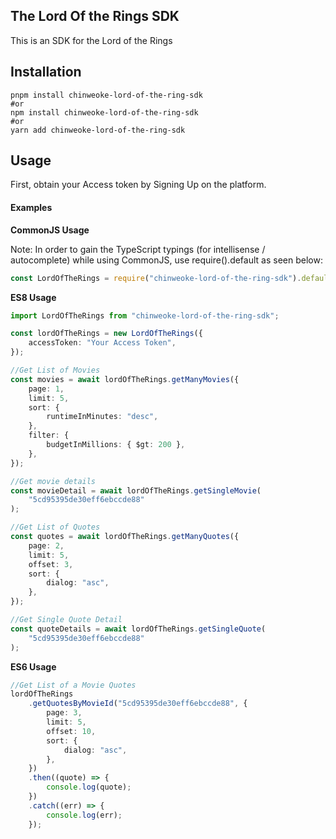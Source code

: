 ## The Lord Of the Rings SDK

This is an SDK for the Lord of the Rings

## Installation

```shell
pnpm install chinweoke-lord-of-the-ring-sdk
#or
npm install chinweoke-lord-of-the-ring-sdk
#or
yarn add chinweoke-lord-of-the-ring-sdk
```

## Usage

First, obtain your Access token by Signing Up on the platform.

#### Examples

**CommonJS Usage**

Note: In order to gain the TypeScript typings (for intellisense / autocomplete) while using CommonJS, use require().default as seen below:

```js
const LordOfTheRings = require("chinweoke-lord-of-the-ring-sdk").default;
```

**ES8 Usage**

```ts
import LordOfTheRings from "chinweoke-lord-of-the-ring-sdk";

const lordOfTheRings = new LordOfTheRings({
    accessToken: "Your Access Token",
});

//Get List of Movies
const movies = await lordOfTheRings.getManyMovies({
    page: 1,
    limit: 5,
    sort: {
        runtimeInMinutes: "desc",
    },
    filter: {
        budgetInMillions: { $gt: 200 },
    },
});

//Get movie details
const movieDetail = await lordOfTheRings.getSingleMovie(
    "5cd95395de30eff6ebccde88"
);

//Get List of Quotes
const quotes = await lordOfTheRings.getManyQuotes({
    page: 2,
    limit: 5,
    offset: 3,
    sort: {
        dialog: "asc",
    },
});

//Get Single Quote Detail
const quoteDetails = await lordOfTheRings.getSingleQuote(
    "5cd95395de30eff6ebccde88"
);
```

**ES6 Usage**

```ts
//Get List of a Movie Quotes
lordOfTheRings
    .getQuotesByMovieId("5cd95395de30eff6ebccde88", {
        page: 3,
        limit: 5,
        offset: 10,
        sort: {
            dialog: "asc",
        },
    })
    .then((quote) => {
        console.log(quote);
    })
    .catch((err) => {
        console.log(err);
    });
```
